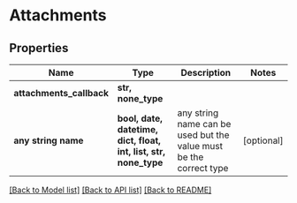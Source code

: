 # Attachments


## Properties
Name | Type | Description | Notes
------------ | ------------- | ------------- | -------------
**attachments_callback** | **str, none_type** |  | 
**any string name** | **bool, date, datetime, dict, float, int, list, str, none_type** | any string name can be used but the value must be the correct type | [optional]

[[Back to Model list]](../../README.md#models) [[Back to API list]](../../README.md#available-methods) [[Back to README]](../../README.md)


